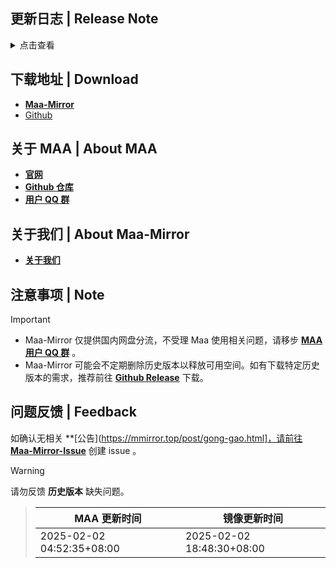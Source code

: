 ## 更新日志 | Release Note
<details>

<summary>点击查看</summary>

### 新增 | New

* 添加 MirrorChyan 资源更新方式 (#11669)  By ABA2396  By MistEO
* discord link for website docs (#11687)  By Constrat  By momomochi987  By Rbqwow
* Discord link in About Us  By Constrat
* 适配新 ui 未进驻选项  By ABA2396
* en announcement wpf logic  By Constrat

### 改进 | Improved

* mirrorchyan toast  By MistEO
* 简化肉鸽任务使用助战参数内部存储流程  By status102
* 添加资源更新提示翻译  By ABA2396
* 将Sarkaz开局添加负荷干员的进入任务改为范围点击 (#11100)  By Daydreamer114
* 萨卡兹肉鸽不期而遇统一使用默认策略 (#11512)  By Daydreamer114
* 小工具-仓库识别 隐藏黑边  By ABA2396

### 修复 | Fix

* mirror-chyan notify error  By MistEO
* missing `user_agent` param for mirrorchyan query  By MistEO
* Wpf肉鸽烧水时使用分队UI为空  By status102
* 肉鸽临时招募预备干员时, 不额外提升权重 (#11442)  By Daydreamer114
* 公告窗口触控板滚动异常 (#11684)  By Rbqwow
* styling  By Constrat
* 添加不期而遇新事件空无前兆 (#11573)  By DavidWang19
* Attempt retry once screencap for MumuExtras (#11550)  By teldd1
* 肉鸽作战编队截图过快导致截图与实际不符 (#11527)  By Daydreamer114
* 肉鸽烧水未获得目标奖励逻辑补漏  By status102
* 幸运墙领取奖励界面识别过早  By status102
* 临时处理肉鸽烧水flag异常  By status102

### 文档 | Docs

* Auto Update Changelogs of v5.13.0-beta.1 (#11703)  By github-actions[bot]  By Constrat
* 推荐分辨率720P或1080P (#11651)  By Rbqwow
* 替换.NET8 桌面运行时下载链接为直链 (#11693)  By wryx166
* 肉鸽推荐开局策略 (#11570)  By Rbqwow  By Constrat

### 其他 | Other

* Mirror酱说明调整  By status102
* NoSkland 放到 wpf 内部  By ABA2396
* 任务执行期间Log Rotate增加检查，并上调阈值至64MiB (#11670)  By status102
* 密钥改成 PasswordBox  By ABA2396
* remove chinese punctuation from en  By Constrat
* JP 艾雅法拉 ocrReplace (#11685)  By Saratoga-Official  By status102  By Daydreamer114
* 调整肉鸽选择烧水奖励任务链，重新将Roguelike By LastRewardConfirm并入主任务链 (#11689)  By status102
* add discord link to main readme  By Constrat
* 修改划火柴设置界面布局 (#11682)  By Rbqwow
* WpfGui划火柴相关说明调整  By status102
* Revert "perf: 肉鸽优先拿美愿 (#11558)" (#11565)  By Daydreamer114
* 繁中服「懷黍離」導航入口更動 (#11662)  By momomochi987
* 调整基建办公室阈值  By ABA2396
* 调整 InfrastBottomLeftTab 的 specificRect  By ABA2396

**Full Changelog**: [v5.12.3 -> v5.13.0-beta.2](https://github.com/MaaAssistantArknights/MaaAssistantArknights/compare/v5.12.3...v5.13.0-beta.2)


</details>

## 下载地址 | Download
- **[Maa-Mirror](https://mmirror.top/download.html)**
- [Github](https://github.com/MaaAssistantArknights/MaaAssistantArknights/releases/v5.13.0-beta.2)

## 关于 MAA | About MAA
- **[官网](https://maa.plus)**
- **[Github 仓库](https://github.com/MaaAssistantArknights/MaaAssistantArknights)**
- **[用户 QQ 群](https://ota.maa.plus/MaaAssistantArknights/api/qqgroup)**

## 关于我们 | About Maa-Mirror
- **[关于我们](https://www.mmirror.top/about.html)**

## 注意事项 | Note
> [!IMPORTANT]
> - Maa-Mirror 仅提供国内网盘分流，不受理 Maa 使用相关问题，请移步 **[MAA 用户 QQ 群](https://ota.maa.plus/MaaAssistantArknights/api/qqgroup)** 。
> - Maa-Mirror 可能会不定期删除历史版本以释放可用空间。如有下载特定历史版本的需求，推荐前往 **[Github Release](https://github.com/MaaAssistantArknights/MaaAssistantArknights/releases)** 下载。

## 问题反馈 | Feedback
如确认无相关 **[公告](https://mmirror.top/post/gong-gao.html]，请前往 **[Maa-Mirror-Issue](https://github.com/weinibuliu/Maa-Mirror-Issue/issues)** 创建 issue 。
> [!WARNING]
> 请勿反馈 **历史版本** 缺失问题。

> MAA 更新时间 | 镜像更新时间
> --- | ---
> 2025-02-02 04:52:35+08:00 | 2025-02-02 18:48:30+08:00
